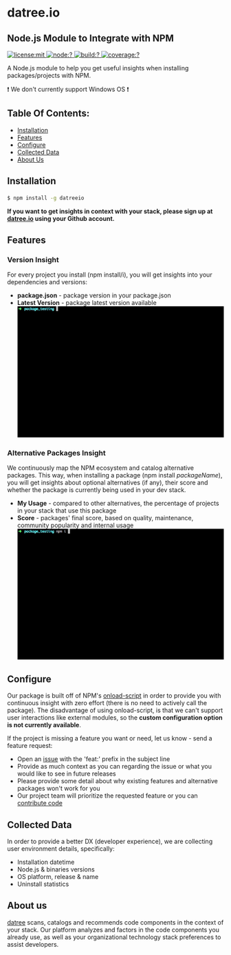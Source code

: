 # datree.io

## Node.js Module to Integrate with NPM

<a href="./LICENSE">
    <img
      	alt="license:mit"
        src="https://img.shields.io/github/license/datreeio/node-datreeio.svg?style=flat-square"
    />
</a>
<a href="https://www.npmjs.com/packages/datreeio">
	<img
      	alt="node:?"
      	src="https://img.shields.io/badge/node-%3E=4.0-blue.svg?style=flat-square"
    />
</a>
<a href="https://travis-ci.org/datreeio/node-datreeio">
    <img
      	alt="build:?"
      	src="https://img.shields.io/travis/datreeio/node-datreeio/master.svg?style=flat-square"
    />
</a>
<a href="">
	<img
    	alt="coverage:?"
    	src="https://img.shields.io/coveralls/github/datreeio/node-datreeio.svg?style=flat-square"
    />
</a>
 

A Node.js module to help you get useful insights when installing packages/projects with NPM.

:exclamation: We don't currently support Windows OS :exclamation:

## Table Of Contents:
* [Installation](https://github.com/datreeio/node-datreeio#installation)
* [Features](https://github.com/datreeio/node-datreeio#features)
* [Configure](https://github.com/datreeio/node-datreeio#configure)
* [Collected Data](https://github.com/datreeio/node-datreeio#collected-data)
* [About Us](https://github.com/datreeio/node-datreeio#about-us)

## Installation

```bash
$ npm install -g datreeio
```

**If you want to get insights in context with your stack, please sign up at [datree.io](https://app.datree.io) using your Github account.**

## Features

### Version Insight
For every project you install (npm install/i), you will get insights into your dependencies and versions:
* **package.json** - package version in your package.json
* **Latest Version** - package latest version available 
![](https://github.com/datreeio/node-datreeio/blob/master/gif/installProject.gif)

### Alternative Packages Insight
We continuously map the NPM ecosystem and catalog alternative packages. This way, when installing a package (npm install $packageName$), 
you will get insights about optional alternatives (if any), their score and whether the package is currently being used in your dev stack.
* **My Usage** - compared to other alternatives, the percentage of projects in your stack that use this package
* **Score** - packages' final score, based on quality, maintenance, community popularity and internal usage
![](https://github.com/datreeio/node-datreeio/blob/master/gif/installPackage.gif)

## Configure
Our package is built off of NPM's [onload-script](https://docs.npmjs.com/misc/config#onload-script) in order to provide you with continuous insight
with zero effort (there is no need to actively call the package). 
The disadvantage of using onload-script, is that we can't support user interactions like external modules, so the **custom configuration option is not currently available**.

If the project is missing a feature you want or need, let us know - send a feature request:
* Open an [issue](https://github.com/datreeio/node-datreeio/issues) with the 'feat:' prefix in the subject line 
* Provide as much context as you can regarding the issue or what you would like to see in future releases
* Please provide some detail about why existing features and alternative packages won't work for you
* Our project team will prioritize the requested feature or you can [contribute code](https://github.com/datreeio/node-datreeio/blob/master/CONTRIBUTING.md)

## Collected Data
In order to provide a better DX (developer experience), we are collecting user environment details, specifically:
* Installation datetime
* Node.js & binaries versions
* OS platform, release & name
* Uninstall statistics

## About us
[datree](https://www.datree.io) scans, catalogs and recommends code components in the context of your stack. Our platform analyzes and factors in the code components you already use, as well as your organizational technology stack preferences to assist developers.
